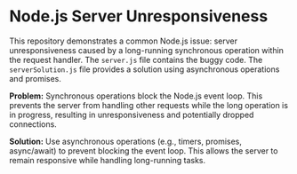 # Node.js Server Unresponsiveness

This repository demonstrates a common Node.js issue: server unresponsiveness caused by a long-running synchronous operation within the request handler.  The `server.js` file contains the buggy code.  The `serverSolution.js` file provides a solution using asynchronous operations and promises.

**Problem:**  Synchronous operations block the Node.js event loop.  This prevents the server from handling other requests while the long operation is in progress, resulting in unresponsiveness and potentially dropped connections.

**Solution:** Use asynchronous operations (e.g., timers, promises, async/await) to prevent blocking the event loop.  This allows the server to remain responsive while handling long-running tasks.